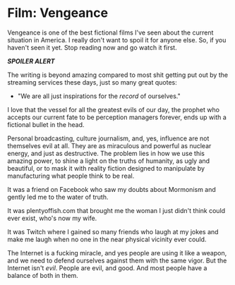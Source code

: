 # Film: Vengeance

Vengeance is one of the best fictional films I've seen about the current situation in America. I really don't want to spoil it for anyone else. So, if you haven't seen it yet. Stop reading now and go watch it first.

***SPOILER ALERT***

The writing is beyond amazing compared to most shit getting put out by the streaming services these days, just so many great quotes:

* "We are all just inspirations for the *record* of ourselves."

I love that the vessel for all the greatest evils of our day, the prophet who accepts our current fate to be perception managers forever, ends up with a fictional bullet in the head.

Personal broadcasting, culture journalism, and, yes, influence are not themselves evil at all. They are as miraculous and powerful as nuclear energy, and just as destructive. The problem lies in how we use this amazing power, to shine a light on the truths of humanity, as ugly and beautiful, or to mask it with reality fiction designed to manipulate by manufacturing what people think to be real.

It was a friend on Facebook who saw my doubts about Mormonism and gently led me to the water of truth.

It was plentyoffish.com that brought me the woman I just didn't think could ever exist, who's now my wife.

It was Twitch where I gained so many friends who laugh at my jokes and make me laugh when no one in the near physical vicinity ever could.

The Internet is a fucking miracle, and yes people are using it like a weapon, and we need to defend ourselves against them with the same vigor. But the Internet isn't *evil*. People are evil, and good. And most people have a balance of both in them.
